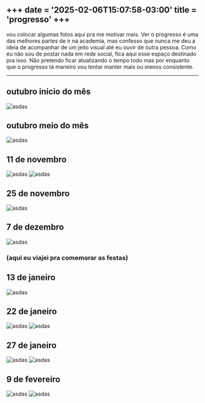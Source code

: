 +++
date = '2025-02-06T15:07:58-03:00'
title = 'progresso'
+++
---

vou colocar algumas fotos aqui pra me motivar mais. Ver o progresso é uma das melhores partes de ir na academia, mas confesso que nunca me deu a ideia de acompanhar de um jeito visual até eu ouvir de outra pessoa. Como eu não sou de postar nada em rede social, fica aqui esse espaço destinado pra isso. Não pretendo ficar atualizando o tempo todo mas por enquanto que o progresso tá maneiro vou tentar manter mais ou menos consistente.

---
## outubro inicio do mês
![asdas](/progresso/outubro2.jpg)
## outubro meio do mês
![asdas](/progresso/outubro.jpg)
## 11 de novembro
![asdas](/progresso/novembro3.jpg)
![asdas](/progresso/novembro2.jpg)
## 25 de novembro
![asdas](/progresso/novembro.jpg)
## 7 de dezembro
![asdas](/progresso/novembrofinal.jpg)

### (aqui eu viajei pra comemorar as festas)

## 13 de janeiro
![asdas](/progresso/13janeiro.jpg)

## 22 de janeiro
![asdas](/progresso/janeiro22.jpg)
![asdas](/progresso/janeiro222.jpg)

## 27 de janeiro
![asdas](/progresso/janeiro27.jpg)
![asdas](/progresso/janeiro272.jpg)

## 9 de fevereiro
![asdas](/progresso/fevereiro93.jpg)
![asdas](/progresso/fevereiro9.jpg)

